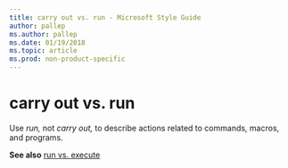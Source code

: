 ```yaml
---
title: carry out vs. run - Microsoft Style Guide
author: pallep
ms.author: pallep
ms.date: 01/19/2018
ms.topic: article
ms.prod: non-product-specific
---
```


# carry out vs. run

Use *run,* not *carry out,* to describe actions related to commands, macros, and programs. 

**See also** [run vs. execute](/style-guide/a-z-word-list-term-collections/r/run-vs-execute)
